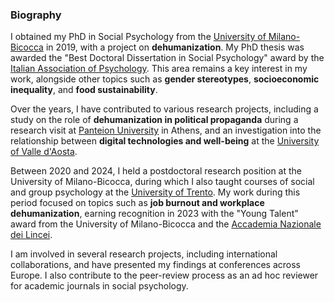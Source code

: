 ### Biography

I obtained my PhD in Social Psychology from the [University of Milano-Bicocca](https://en.unimib.it/) in 2019, with a project on **dehumanization**. My PhD thesis was awarded the "Best Doctoral Dissertation in Social Psychology" award by the [Italian Association of Psychology](https://aipass.org/). This area remains a key interest in my work, alongside other topics such as **gender stereotypes**, **socioeconomic inequality**, and **food sustainability**.

Over the years, I have contributed to various research projects, including a study on the role of **dehumanization in political propaganda** during a research visit at [Panteion University](https://www.panteion.gr/en/) in Athens, and an investigation into the relationship between **digital technologies and well-being** at the [University of Valle d'Aosta](https://www.univda.it/international/en/).

Between 2020 and 2024, I held a postdoctoral research position at the University of Milano-Bicocca, during which I also taught courses of social and group psychology at the [University of Trento](https://www.unitn.it/en). My work during this period focused on topics such as **job burnout and workplace dehumanization**, earning recognition in 2023 with the "Young Talent" award from the University of Milano-Bicocca and the [Accademia Nazionale dei Lincei](https://www.lincei.it/en).

I am involved in several research projects, including international collaborations, and have presented my findings at conferences across Europe. I also contribute to the peer-review process as an ad hoc reviewer for academic journals in social psychology.
